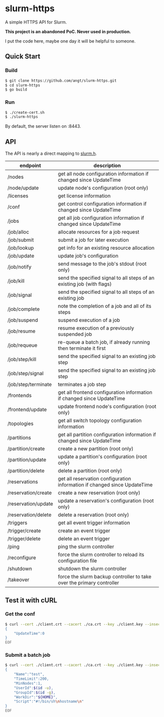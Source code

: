 # slurm-https

A simple HTTPS API for Slurm.

**This project is an abandoned PoC. Never used in production.**

I put the code here, maybe one day it will be helpful to someone.

## Quick Start

### Build
```sh
$ git clone https://github.com/angt/slurm-https.git
$ cd slurm-https
$ go build
```

### Run
```sh
$ ./create-cert.sh
$ ./slurm-https
```
By default, the server listen on :8443.

## API

The API is nearly a direct mapping to [slurm.h](https://raw.githubusercontent.com/SchedMD/slurm/master/slurm/slurm.h.in).

 endpoint           | description
--------------------|------------------------------------------------------------------------------------
/nodes              | get all node configuration information if changed since UpdateTime
/node/update        | update node's configuration (root only)
/licenses           | get license information
/conf               | get control configuration information if changed since UpdateTime
/jobs               | get all job configuration information if changed since UpdateTime
/job/alloc          | allocate resources for a job request
/job/submit         | submit a job for later execution
/job/lookup         | get info for an existing resource allocation
/job/update         | update job's configuration
/job/notify         | send message to the job's stdout (root only)
/job/kill           | send the specified signal to all steps of an existing job (with flags)
/job/signal         | send the specified signal to all steps of an existing job
/job/complete       | note the completion of a job and all of its steps
/job/suspend        | suspend execution of a job
/job/resume         | resume execution of a previously suspended job
/job/requeue        | re-queue a batch job, if already running then terminate it first
/job/step/kill      | send the specified signal to an existing job step
/job/step/signal    | send the specified signal to an existing job step
/job/step/terminate | terminates a job step
/frontends          | get all frontend configuration information if changed since UpdateTime
/frontend/update    | update frontend node's configuration (root only)
/topologies         | get all switch topology configuration information
/partitions         | get all partition configuration information if changed since UpdateTime
/partition/create   | create a new partition (root only)
/partition/update   | update a partition's configuration (root only)
/partition/delete   | delete a partition (root only)
/reservations       | get all reservation configuration information if changed since UpdateTime
/reservation/create | create a new reservation (root only)
/reservation/update | update a reservation's configuration (root only)
/reservation/delete | delete a reservation (root only)
/triggers           | get all event trigger information
/trigger/create     | create an event trigger
/trigger/delete     | delete an event trigger
/ping               | ping the slurm controller
/reconfigure        | force the slurm controller to reload its configuration file
/shutdown           | shutdown the slurm controller
/takeover           | force the slurm backup controller to take over the primary controller

## Test it with cURL

### Get the conf
```sh
$ curl --cert ./client.crt --cacert ./ca.crt --key ./client.key --insecure -d @- https://localhost:8443/conf <<EOF
{
    "UpdateTime":0
}
EOF
```

### Submit a batch job
```sh
$ curl --cert ./client.crt --cacert ./ca.crt --key ./client.key --insecure -d @- https://localhost:8443/job/submit <<EOF
{                 
    "Name":"test",
    "TimeLimit":200,
    "MinNodes":1,
    "UserId":$(id -u),
    "GroupId":$(id -g),
    "WorkDir":"${HOME}",
    "Script":"#!/bin/sh\nhostname\n"
}                                   
EOF
```
